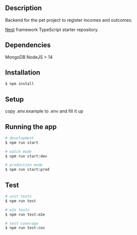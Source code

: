 ## Description
Backend for the pet project to register incomes and outcomes.


[Nest](https://github.com/nestjs/nest) framework TypeScript starter repository.

## Dependencies
MongoDB
NodeJS > 14
## Installation

```bash
$ npm install
```

## Setup
copy .env.example to .env and fill it up
## Running the app

```bash
# development
$ npm run start

# watch mode
$ npm run start:dev

# production mode
$ npm run start:prod
```

## Test

```bash
# unit tests
$ npm run test

# e2e tests
$ npm run test:e2e

# test coverage
$ npm run test:cov
```

